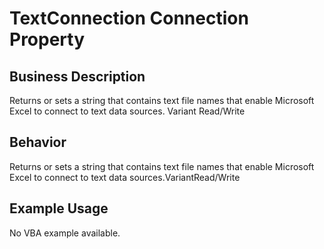 # TextConnection Connection Property

## Business Description
Returns or sets a string that contains text file names that enable Microsoft Excel to connect to text data sources. Variant Read/Write

## Behavior
Returns or sets a string that contains text file names that enable Microsoft Excel to connect to text data sources.VariantRead/Write

## Example Usage
No VBA example available.